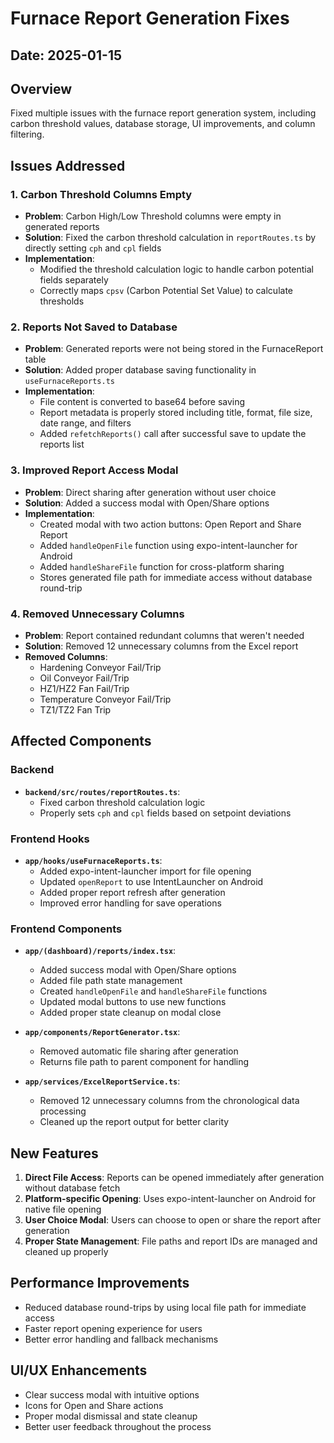 # Furnace Report Generation Fixes

## Date: 2025-01-15

## Overview
Fixed multiple issues with the furnace report generation system, including carbon threshold values, database storage, UI improvements, and column filtering.

## Issues Addressed

### 1. Carbon Threshold Columns Empty
- **Problem**: Carbon High/Low Threshold columns were empty in generated reports
- **Solution**: Fixed the carbon threshold calculation in `reportRoutes.ts` by directly setting `cph` and `cpl` fields
- **Implementation**:
  - Modified the threshold calculation logic to handle carbon potential fields separately
  - Correctly maps `cpsv` (Carbon Potential Set Value) to calculate thresholds

### 2. Reports Not Saved to Database
- **Problem**: Generated reports were not being stored in the FurnaceReport table
- **Solution**: Added proper database saving functionality in `useFurnaceReports.ts`
- **Implementation**:
  - File content is converted to base64 before saving
  - Report metadata is properly stored including title, format, file size, date range, and filters
  - Added `refetchReports()` call after successful save to update the reports list

### 3. Improved Report Access Modal
- **Problem**: Direct sharing after generation without user choice
- **Solution**: Added a success modal with Open/Share options
- **Implementation**:
  - Created modal with two action buttons: Open Report and Share Report
  - Added `handleOpenFile` function using expo-intent-launcher for Android
  - Added `handleShareFile` function for cross-platform sharing
  - Stores generated file path for immediate access without database round-trip

### 4. Removed Unnecessary Columns
- **Problem**: Report contained redundant columns that weren't needed
- **Solution**: Removed 12 unnecessary columns from the Excel report
- **Removed Columns**:
  - Hardening Conveyor Fail/Trip
  - Oil Conveyor Fail/Trip
  - HZ1/HZ2 Fan Fail/Trip
  - Temperature Conveyor Fail/Trip
  - TZ1/TZ2 Fan Trip

## Affected Components

### Backend
- **`backend/src/routes/reportRoutes.ts`**:
  - Fixed carbon threshold calculation logic
  - Properly sets `cph` and `cpl` fields based on setpoint deviations

### Frontend Hooks
- **`app/hooks/useFurnaceReports.ts`**:
  - Added expo-intent-launcher import for file opening
  - Updated `openReport` to use IntentLauncher on Android
  - Added proper report refresh after generation
  - Improved error handling for save operations

### Frontend Components
- **`app/(dashboard)/reports/index.tsx`**:
  - Added success modal with Open/Share options
  - Added file path state management
  - Created `handleOpenFile` and `handleShareFile` functions
  - Updated modal buttons to use new functions
  - Added proper state cleanup on modal close

- **`app/components/ReportGenerator.tsx`**:
  - Removed automatic file sharing after generation
  - Returns file path to parent component for handling

- **`app/services/ExcelReportService.ts`**:
  - Removed 12 unnecessary columns from the chronological data processing
  - Cleaned up the report output for better clarity

## New Features
1. **Direct File Access**: Reports can be opened immediately after generation without database fetch
2. **Platform-specific Opening**: Uses expo-intent-launcher on Android for native file opening
3. **User Choice Modal**: Users can choose to open or share the report after generation
4. **Proper State Management**: File paths and report IDs are managed and cleaned up properly

## Performance Improvements
- Reduced database round-trips by using local file path for immediate access
- Faster report opening experience for users
- Better error handling and fallback mechanisms

## UI/UX Enhancements
- Clear success modal with intuitive options
- Icons for Open and Share actions
- Proper modal dismissal and state cleanup
- Better user feedback throughout the process 